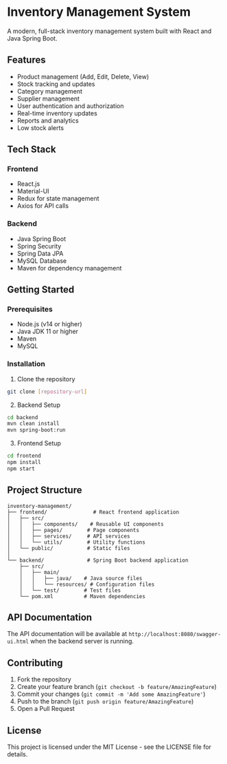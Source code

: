 # Inventory Management System

A modern, full-stack inventory management system built with React and Java Spring Boot.

## Features

- Product management (Add, Edit, Delete, View)
- Stock tracking and updates
- Category management
- Supplier management
- User authentication and authorization
- Real-time inventory updates
- Reports and analytics
- Low stock alerts

## Tech Stack

### Frontend
- React.js
- Material-UI
- Redux for state management
- Axios for API calls

### Backend
- Java Spring Boot
- Spring Security
- Spring Data JPA
- MySQL Database
- Maven for dependency management

## Getting Started

### Prerequisites
- Node.js (v14 or higher)
- Java JDK 11 or higher
- Maven
- MySQL

### Installation

1. Clone the repository
```bash
git clone [repository-url]
```

2. Backend Setup
```bash
cd backend
mvn clean install
mvn spring-boot:run
```

3. Frontend Setup
```bash
cd frontend
npm install
npm start
```

## Project Structure

```
inventory-management/
├── frontend/               # React frontend application
│   ├── src/
│   │   ├── components/    # Reusable UI components
│   │   ├── pages/        # Page components
│   │   ├── services/     # API services
│   │   └── utils/        # Utility functions
│   └── public/           # Static files
│
└── backend/              # Spring Boot backend application
    ├── src/
    │   ├── main/
    │   │   ├── java/    # Java source files
    │   │   └── resources/ # Configuration files
    │   └── test/        # Test files
    └── pom.xml          # Maven dependencies
```

## API Documentation

The API documentation will be available at `http://localhost:8080/swagger-ui.html` when the backend server is running.

## Contributing

1. Fork the repository
2. Create your feature branch (`git checkout -b feature/AmazingFeature`)
3. Commit your changes (`git commit -m 'Add some AmazingFeature'`)
4. Push to the branch (`git push origin feature/AmazingFeature`)
5. Open a Pull Request

## License

This project is licensed under the MIT License - see the LICENSE file for details.
